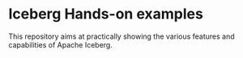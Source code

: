 # Iceberg Hands-on examples

This repository aims at practically showing the various features and capabilities of Apache Iceberg.
